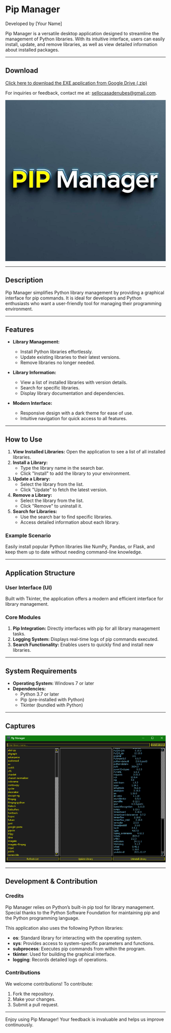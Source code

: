 # Pip Manager
Developed by [Your Name]

Pip Manager is a versatile desktop application designed to streamline the management of Python libraries. With its intuitive interface, users can easily install, update, and remove libraries, as well as view detailed information about installed packages.

---

## Download
[Click here to download the EXE application from Google Drive (.zip)](https://example.com/download-link)

For inquiries or feedback, contact me at: [sellocasadenubes@gmail.com](sellocasadenubes@gmail.com).

![Pip Manager Icon](iconPIPManager.png)

---

## Description
Pip Manager simplifies Python library management by providing a graphical interface for pip commands. It is ideal for developers and Python enthusiasts who want a user-friendly tool for managing their programming environment.

---

## Features
- **Library Management:**
  - Install Python libraries effortlessly.
  - Update existing libraries to their latest versions.
  - Remove libraries no longer needed.

- **Library Information:**
  - View a list of installed libraries with version details.
  - Search for specific libraries.
  - Display library documentation and dependencies.

- **Modern Interface:**
  - Responsive design with a dark theme for ease of use.
  - Intuitive navigation for quick access to all features.

---

## How to Use
1. **View Installed Libraries:** Open the application to see a list of all installed libraries.
2. **Install a Library:**
   - Type the library name in the search bar.
   - Click "Install" to add the library to your environment.
3. **Update a Library:**
   - Select the library from the list.
   - Click "Update" to fetch the latest version.
4. **Remove a Library:**
   - Select the library from the list.
   - Click "Remove" to uninstall it.
5. **Search for Libraries:**
   - Use the search bar to find specific libraries.
   - Access detailed information about each library.

### Example Scenario
Easily install popular Python libraries like NumPy, Pandas, or Flask, and keep them up to date without needing command-line knowledge.

---

## Application Structure
### User Interface (UI)
Built with Tkinter, the application offers a modern and efficient interface for library management.

### Core Modules
1. **Pip Integration:** Directly interfaces with pip for all library management tasks.
2. **Logging System:** Displays real-time logs of pip commands executed.
3. **Search Functionality:** Enables users to quickly find and install new libraries.

---

## System Requirements
- **Operating System:** Windows 7 or later
- **Dependencies:**
  - Python 3.7 or later
  - Pip (pre-installed with Python)
  - Tkinter (bundled with Python)

---

## Captures
![Application Screenshot](SSIconPIPManager.png)

---

## Development & Contribution
### Credits
Pip Manager relies on Python’s built-in pip tool for library management. Special thanks to the Python Software Foundation for maintaining pip and the Python programming language.

This application also uses the following Python libraries:

- **os**: Standard library for interacting with the operating system.
- **sys**: Provides access to system-specific parameters and functions.
- **subprocess**: Executes pip commands from within the program.
- **tkinter**: Used for building the graphical interface.
- **logging**: Records detailed logs of operations.

### Contributions
We welcome contributions! To contribute:
1. Fork the repository.
2. Make your changes.
3. Submit a pull request.

---

Enjoy using Pip Manager! Your feedback is invaluable and helps us improve continuously.

